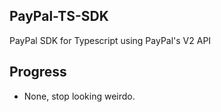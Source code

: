 ##  PayPal-TS-SDK
PayPal SDK for Typescript using PayPal's V2 API


## Progress
- None, stop looking weirdo.
